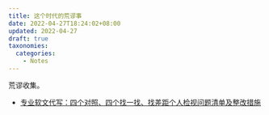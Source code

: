 ```yaml
---
title: 这个时代的荒谬事
date: 2022-04-27T18:24:02+08:00
updated: 2022-04-27
draft: true
taxonomies:
  categories:
    - Notes
---
```


荒谬收集。

<!-- more -->

- [专业软文代写：四个对照、四个找一找、找差距个人检视问题清单及整改措施](http://www.cnyspx.com/chanpfuw/seoyx/738.html)

